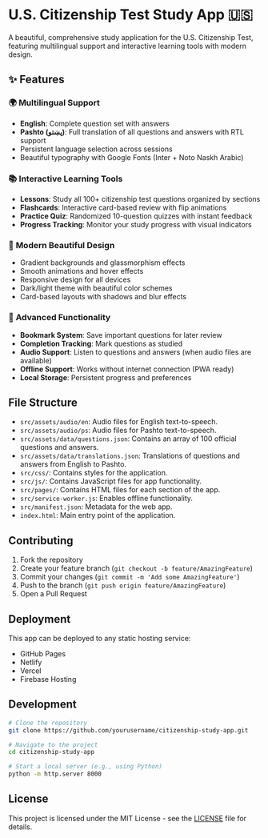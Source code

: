 # U.S. Citizenship Test Study App 🇺🇸

A beautiful, comprehensive study application for the U.S. Citizenship Test, featuring multilingual support and interactive learning tools with modern design.

## ✨ Features

### 🌍 **Multilingual Support**
- **English**: Complete question set with answers
- **Pashto (پښتو)**: Full translation of all questions and answers with RTL support
- Persistent language selection across sessions
- Beautiful typography with Google Fonts (Inter + Noto Naskh Arabic)

### 📚 **Interactive Learning Tools**
- **Lessons**: Study all 100+ citizenship test questions organized by sections
- **Flashcards**: Interactive card-based review with flip animations
- **Practice Quiz**: Randomized 10-question quizzes with instant feedback
- **Progress Tracking**: Monitor your study progress with visual indicators

### 🎨 **Modern Beautiful Design**
- Gradient backgrounds and glassmorphism effects
- Smooth animations and hover effects
- Responsive design for all devices
- Dark/light theme with beautiful color schemes
- Card-based layouts with shadows and blur effects

### 🔧 **Advanced Functionality**
- **Bookmark System**: Save important questions for later review
- **Completion Tracking**: Mark questions as studied
- **Audio Support**: Listen to questions and answers (when audio files are available)
- **Offline Support**: Works without internet connection (PWA ready)
- **Local Storage**: Persistent progress and preferences

## File Structure

- `src/assets/audio/en`: Audio files for English text-to-speech.
- `src/assets/audio/ps`: Audio files for Pashto text-to-speech.
- `src/assets/data/questions.json`: Contains an array of 100 official questions and answers.
- `src/assets/data/translations.json`: Translations of questions and answers from English to Pashto.
- `src/css/`: Contains styles for the application.
- `src/js/`: Contains JavaScript files for app functionality.
- `src/pages/`: Contains HTML files for each section of the app.
- `src/service-worker.js`: Enables offline functionality.
- `src/manifest.json`: Metadata for the web app.
- `index.html`: Main entry point of the application.

## Contributing

1. Fork the repository
2. Create your feature branch (`git checkout -b feature/AmazingFeature`)
3. Commit your changes (`git commit -m 'Add some AmazingFeature'`)
4. Push to the branch (`git push origin feature/AmazingFeature`)
5. Open a Pull Request

## Deployment

This app can be deployed to any static hosting service:

- GitHub Pages
- Netlify
- Vercel
- Firebase Hosting

## Development

```bash
# Clone the repository
git clone https://github.com/yourusername/citizenship-study-app.git

# Navigate to the project
cd citizenship-study-app

# Start a local server (e.g., using Python)
python -m http.server 8000
```

## License

This project is licensed under the MIT License - see the [LICENSE](LICENSE) file for details.